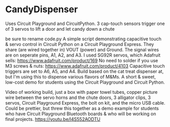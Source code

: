 # CandyDispenser
Uses Circuit Playground and CircuitPython. 3 cap-touch sensors trigger one of 3 servos to lift a door and let candy down a chute

be sure to rename code.py
A simple script demonstrating capacitive touch & servo
control in Circuit Python on a Circuit Playground Express.
They share (are wired together in) VOUT (power) and Ground.
The signal wires are on seperate pins, A1, A2, and A3.
I used SG92R servos, which Adafruit sells:
https://www.adafruit.com/product/169
No need to solder if you use M3 screws & nuts:
https://www.adafruit.com/product/4103
Capacitive touch triggers are set to A6, A5, and A4.
Build based on the cat treat dispenser at, but
I'm using this to dispense various flavors of M&Ms.
A short & sweet, low-cost demo for students using the
Circuit Playground and Circuit Python.

Video of working build, just a box with paper towel tubes, copper picture wire between the servo horns and the chute doors, 3 alligator clips, 3 servos, Circuit Playground Express, the bolt on kit, and the micro USB cable. Could be prettier, but threw this together as a demo example for students who have Circuit Playground Bluetooth boards & who will be working on final projects.
https://youtu.be/l4S552AODTU
